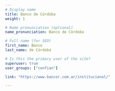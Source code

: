 ```yaml
---
# Display name
title: Banco de Córdoba
weight: 1

# Name pronunciation (optional)
name_pronunciation: Banco de Córdoba

# Full name (for SEO)
first_name: Banco  
last_name: de Córdoba

# Is this the primary user of the site?
superuser: true
user_groups: ["confian"]

link: "https://www.bancor.com.ar/institucional/"

---
```

